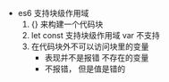 - es6 支持块级作用域  
    1. {} 来构建一个代码块
    2. let const  支持块级作用域
        var 不支持
    3. 在代码块外不可以访问块里的变量
        - 表现并不是报错   不存在的变量
        - 不报错，  但是值是错的